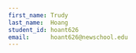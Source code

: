 ```yaml
---
first_name: Trudy
last_name:  Hoang
student_id: hoant626
email:      hoant626@newschool.edu
---
```

